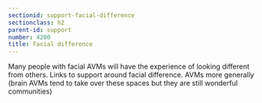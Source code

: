 ```yaml
---
sectionid: support-facial-difference
sectionclass: h2
parent-id: support
number: 4200
title: Facial difference
---
```

Many people with facial AVMs will have the experience of looking different from others. Links to support around facial difference. AVMs more generally (brain AVMs tend to take over these spaces but they are still wonderful communities)
